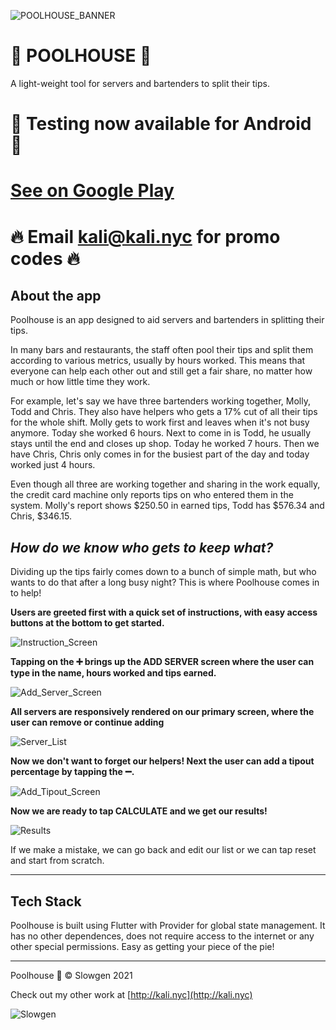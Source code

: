 ![POOLHOUSE_BANNER](./media/poolhouseHeader.png)
# 🍍 POOLHOUSE 🍍

A light-weight tool for servers and bartenders to split their tips.

# 🚀 Testing now available for Android 🚀

# [See on Google Play](https://play.google.com/store/apps/details?id=nyc.slowgen.poolhouse)

# 🔥 Email kali@kali.nyc for promo codes 🔥

## About the app

Poolhouse is an app designed to aid servers and bartenders in splitting their tips.

In many bars and restaurants, the staff often pool their tips and split them according to various metrics, usually by hours worked. This means that everyone can help each other out and still get a fair share, no matter how much or how little time they work.

For example, let's say we have three bartenders working together, Molly, Todd and Chris. They also have helpers who gets a 17% cut of all their tips for the whole shift. Molly gets to work first and leaves when it's not busy anymore. Today she worked 6 hours. Next to come in is Todd, he usually stays until the end and closes up shop. Today he worked 7 hours. Then we have Chris, Chris only comes in for the busiest part of the day and today worked just 4 hours.

Even though all three are working together and sharing in the work equally, the credit card machine only reports tips on who entered them in the system. Molly's report shows $250.50 in earned tips, Todd has $576.34 and Chris, $346.15.

## *How do we know who gets to keep what?*

Dividing up the tips fairly comes down to a bunch of simple math, but who wants to do that after a long busy night? This is where Poolhouse comes in to help!


**Users are greeted first with a quick set of instructions, with easy access buttons at the bottom to get started.**

![Instruction_Screen](./media/Screenshot1.png)

**Tapping on the ➕ brings up the ADD SERVER screen where the user can type in the name, hours worked and tips earned.**

![Add_Server_Screen](./media/Screenshot1-5.png)

**All servers are responsively rendered on our primary screen, where the user can remove or continue adding**

![Server_List](./media/Screenshot2.png)

**Now we don't want to forget our helpers! Next the user can add a tipout percentage by tapping the ➖.**

![Add_Tipout_Screen](./media/Screenshot3.png)

**Now we are ready to tap CALCULATE and we get our results!**

![Results](./media/Screenshot4.png)

If we make a mistake, we can go back and edit our list or we can tap reset and start from scratch.

---------

## Tech Stack

Poolhouse is built using Flutter with Provider for global state management. It has no other dependences, does not require access to the internet or any other special permissions. Easy as getting your piece of the pie!

------

Poolhouse 🍍 ©️ Slowgen 2021

Check out my other work at [http://kali.nyc](http://kali.nyc)

![Slowgen](./media/Slowgen-header.jpg)
